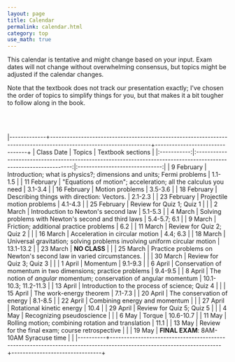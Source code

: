 ```yaml
---
layout: page
title: Calendar
permalink: calendar.html
category: top 
use_math: true
---
```


    
This calendar is tentative and might change based on your input. Exam dates will not change without overwhelming consensus, but topics might be adjusted if the calendar changes.

Note that the textbook does not track our presentation exactly; I've chosen the order of topics to simplify things for you, but that makes it a bit tougher to follow along in the book.

<br><br>

|-------------+------------------------------------------------------------------------------------------------------------------+--------------------------------+
| Class Date  | Topics                                                                                                           | Textbook sections              |
|:-----------:|:----------------------------------------------------------------------------------------------------------------:|:------------------------------:|
| 9 February  | Introduction; what is physics?; dimensions and units; Fermi problems                                             | 1.1-1.5                        |
| 11 February | "Equations of motion"; acceleration; all the calculus you need                                                   | 3.1-3.4                        |
| 16 February | Motion problems                                                                                                  | 3.5-3.6                        |
| 18 February | Describing things with direction: Vectors.                                                                       | 2.1-2.3                        |
| 23 February | Projectile motion problems                                                                                       | 4.1-4.3                        |
| 25 February | Review for Quiz 1; Quiz 1                                                                                        |                                |
| 2 March     | Introduction to Newton's second law                                                                              | 5.1-5.3                        |
| 4 March     | Solving problems with Newton's second and third laws                                                             | 5.4-5.7; 6.1                   |
| 9 March     | Friction; additional practice problems                                                                           | 6.2                            |
| 11 March    | Review for Quiz 2; Quiz 2                                                                                        |                                |
| 16 March    | Acceleration in circular motion                                                                                  | 4.4; 6.3                       |
| 18 March    | Universal gravitation; solving problems involving uniform circular motion                                        | 13.1-13.2                      |
| 23 March    | **NO CLASS**                                                                                                     |                                |
| 25 March    | Practice problems on Newton's second law in varied circumstances.                                                |                                |
| 30 March    | Review for Quiz 3; Quiz 3                                                                                        |                                |
| 1 April     | Momentum                                                                                                         | 9.1-9.3                        |
| 6 April     | Conservation of momentum in two dimensions; practice problems                                                    | 9.4-9.5                        |
| 8 April     | The notion of _angular_ momentum; conservation of angular momentum                                               | 10.1-10.3; 11.2-11.3           | 
| 13 April    | Introduction to the process of science; Quiz 4                                                                   |                                |
| 15 April    | The work-energy theorem                                                                                          | 7.1-7.3                        |
| 20 April    | The conservation of energy                                                                                       | 8.1-8.5                        |
| 22 April    | Combining energy and momentum                                                                                    |                                |
| 27 April    | Rotational kinetic energy                                                                                        | 10.4                           |
| 29 April    | Review for Quiz 5; Quiz 5                                                                                        |                                |
| 4 May       | Recognizing pseudoscience                                                                                        |                                |
| 6 May       | Torque                                                                                                           | 10.6-10.7                      |
| 11 May      | Rolling motion; combining rotation and translation                                                               | 11.1                           |
| 13 May      | Review for the final exam; course retrospective                                                                  |                                | 
| 19 May      | **FINAL EXAM**: 8AM-10AM Syracuse time                                                                           |                                |
|----------+---------------------------------------------------------------------------------------------------------------------+--------------------------------+




